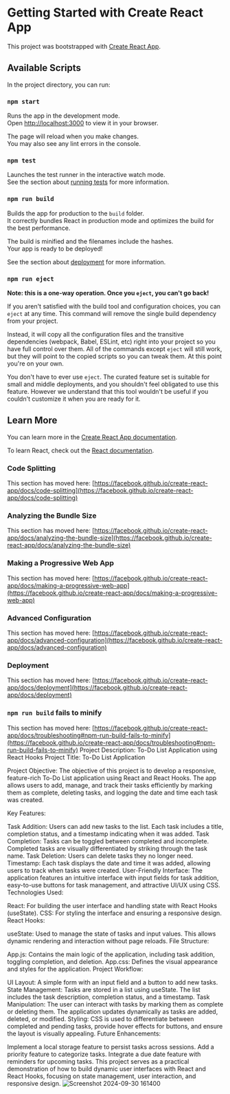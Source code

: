 # Getting Started with Create React App

This project was bootstrapped with [Create React App](https://github.com/facebook/create-react-app).

## Available Scripts

In the project directory, you can run:

### `npm start`

Runs the app in the development mode.\
Open [http://localhost:3000](http://localhost:3000) to view it in your browser.

The page will reload when you make changes.\
You may also see any lint errors in the console.

### `npm test`

Launches the test runner in the interactive watch mode.\
See the section about [running tests](https://facebook.github.io/create-react-app/docs/running-tests) for more information.

### `npm run build`

Builds the app for production to the `build` folder.\
It correctly bundles React in production mode and optimizes the build for the best performance.

The build is minified and the filenames include the hashes.\
Your app is ready to be deployed!

See the section about [deployment](https://facebook.github.io/create-react-app/docs/deployment) for more information.

### `npm run eject`

**Note: this is a one-way operation. Once you `eject`, you can't go back!**

If you aren't satisfied with the build tool and configuration choices, you can `eject` at any time. This command will remove the single build dependency from your project.

Instead, it will copy all the configuration files and the transitive dependencies (webpack, Babel, ESLint, etc) right into your project so you have full control over them. All of the commands except `eject` will still work, but they will point to the copied scripts so you can tweak them. At this point you're on your own.

You don't have to ever use `eject`. The curated feature set is suitable for small and middle deployments, and you shouldn't feel obligated to use this feature. However we understand that this tool wouldn't be useful if you couldn't customize it when you are ready for it.

## Learn More

You can learn more in the [Create React App documentation](https://facebook.github.io/create-react-app/docs/getting-started).

To learn React, check out the [React documentation](https://reactjs.org/).

### Code Splitting

This section has moved here: [https://facebook.github.io/create-react-app/docs/code-splitting](https://facebook.github.io/create-react-app/docs/code-splitting)

### Analyzing the Bundle Size

This section has moved here: [https://facebook.github.io/create-react-app/docs/analyzing-the-bundle-size](https://facebook.github.io/create-react-app/docs/analyzing-the-bundle-size)

### Making a Progressive Web App

This section has moved here: [https://facebook.github.io/create-react-app/docs/making-a-progressive-web-app](https://facebook.github.io/create-react-app/docs/making-a-progressive-web-app)

### Advanced Configuration

This section has moved here: [https://facebook.github.io/create-react-app/docs/advanced-configuration](https://facebook.github.io/create-react-app/docs/advanced-configuration)

### Deployment

This section has moved here: [https://facebook.github.io/create-react-app/docs/deployment](https://facebook.github.io/create-react-app/docs/deployment)

### `npm run build` fails to minify

This section has moved here: [https://facebook.github.io/create-react-app/docs/troubleshooting#npm-run-build-fails-to-minify](https://facebook.github.io/create-react-app/docs/troubleshooting#npm-run-build-fails-to-minify)
Project Description: To-Do List Application using React Hooks
Project Title: To-Do List Application

Project Objective:
The objective of this project is to develop a responsive, feature-rich To-Do List application using React and React Hooks. The app allows users to add, manage, and track their tasks efficiently by marking them as complete, deleting tasks, and logging the date and time each task was created.

Key Features:

Task Addition: Users can add new tasks to the list. Each task includes a title, completion status, and a timestamp indicating when it was added.
Task Completion: Tasks can be toggled between completed and incomplete. Completed tasks are visually differentiated by striking through the task name.
Task Deletion: Users can delete tasks they no longer need.
Timestamp: Each task displays the date and time it was added, allowing users to track when tasks were created.
User-Friendly Interface: The application features an intuitive interface with input fields for task addition, easy-to-use buttons for task management, and attractive UI/UX using CSS.
Technologies Used:

React: For building the user interface and handling state with React Hooks (useState).
CSS: For styling the interface and ensuring a responsive design.
React Hooks:

useState: Used to manage the state of tasks and input values. This allows dynamic rendering and interaction without page reloads.
File Structure:

App.js: Contains the main logic of the application, including task addition, toggling completion, and deletion.
App.css: Defines the visual appearance and styles for the application.
Project Workflow:

UI Layout: A simple form with an input field and a button to add new tasks.
State Management: Tasks are stored in a list using useState. The list includes the task description, completion status, and a timestamp.
Task Manipulation: The user can interact with tasks by marking them as complete or deleting them. The application updates dynamically as tasks are added, deleted, or modified.
Styling: CSS is used to differentiate between completed and pending tasks, provide hover effects for buttons, and ensure the layout is visually appealing.
Future Enhancements:

Implement a local storage feature to persist tasks across sessions.
Add a priority feature to categorize tasks.
Integrate a due date feature with reminders for upcoming tasks.
This project serves as a practical demonstration of how to build dynamic user interfaces with React and React Hooks, focusing on state management, user interaction, and responsive design.
![Screenshot 2024-09-30 161400](https://github.com/user-attachments/assets/cafd480f-0132-4664-a973-c85e0c317729)
